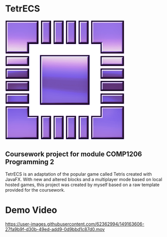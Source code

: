 # TetrECS

![Logo](https://raw.githubusercontent.com/Jp1g19/TetrECS/main/TetrECS/src/resources/images/logo2.png)

## Coursework project for module COMP1206 Programming 2

TetrECS is an adaptation of the popular game called Tetris created with JavaFX. With new and altered blocks and a multiplayer mode based on local hosted games, this project was created by myself based on a raw template provided for the coursework.

# Demo Video
https://user-images.githubusercontent.com/62362994/149163606-27fa9b9f-d30b-49ed-add9-0d9bbd1c87d0.mov


